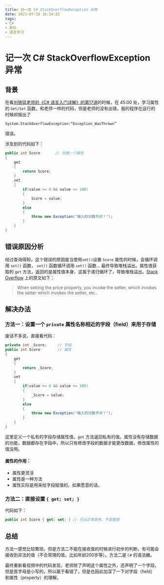 ```yaml
---
title: 记一次 C# StackOverflowException 异常
date: 2021-07-18 16:14:22
tags: 
- C# 
- BUG
- 语言学习
---
```


# 记一次 C# StackOverflowException 异常

## 背景

在看[刘铁猛老师的《C# 语言入门详解》的第17讲](https://www.bilibili.com/video/BV13b411b7Ht?p=17)的时候，在 45:00 处，学习属性的 `Get/Set` 函数，和老师一样的代码，但是老师的没有出错，我的程序在运行的时候却报出了

```
System.StackOverflowException:“Exception_WasThrown”
```

错误。

涉及到的代码如下：

```C#
public int Score       // 创建一个属性
{
    get
    {
        return Score;
    }
    set
    {
        if(value >= 0 && value <= 100)
        {
            Score = value;
        }
        else
        {
            throw new Exception("输入的分数不对！");
        }
    }
}
```



## 错误原因分析

经过查询得知，这个错误的原因是当使用`set()`设置 `Score` 属性的时候，会循环调用 `set()` 函数， `set()` 函数循环调用 `set()` 函数... 最终导致堆栈溢出。属性值获取的 `get` 方法，返回的是属性值本身，这属于递归循环了，导致堆栈溢出。[Stack Overflow](https://stackoverflow.com/questions/37596282/exception-of-type-system-stackoverflowexception-was-thrown) 上的原文如下：

>  When setting the price property, you invoke the setter, which invokes the setter which invokes the setter, etc..

## 解决办法

### 方法一：设置一个 `private` 属性名称相近的字段（field）来用于存储

废话不多说，直接看代码：

```C#
private int _Score;     // 字段
public int Score        // 属性
{
    get
    {
        return _Score;
    }
    set
    {
        if(value >= 0 && value <= 100)
        {
            _Score = value;
        }
        else
        {
            throw new Exception("输入的分数不对！");
        }
    }
}
```

这里定义一个私有的字段存储属性值，`get` 方法返回私有的值。属性没有存储数据的功能，数据都存在字段中，所以只有修改字段的数据才能更改数据，修改属性的值没用。

#### 属性的作用：

- 属性更灵活
- 属性是一种方法
- 属性实际是用来给字段赋值的，如果愿意的话。

### 方法二：直接设置 `{ get; set; }`

代码如下：

```C#
public int Score { get; set; } // 可以正常使用，不会报错
```

## 总结

方法一感觉比较繁琐，但是方法二不能在接收值的时候进行初步的判断，有可能会接收到非法的值（不合常理的值，比如年龄200岁等）。方法二是 `C#` 的语法糖。

最终重新看视频中的代码发现，老师除了声明这个属性之外，还声明了一个字段，但是首字母是小写的。所以属于看错了，但是也因此加深了一下对字段（field）和属性（property）的理解。
